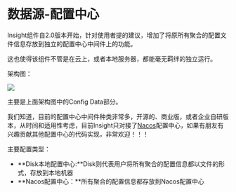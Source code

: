 # 数据源-配置中心

Insight组件自2.0版本开始，针对使用者提的建议，增加了将原所有聚合的配置文件信息存放到独立的配置中心中间件上的功能。

这也使得该组件不管是在云上，或者本地服务器，都能毫无羁绊的独立运行。

架构图：

![](/images/website/insight/knife4j-insight.png)

主要是上面架构图中的Config Data部分。

我们知道，目前的配置中心中间件种类非常多，开源的、商业版，或者企业自研版本，从时间和适用性考虑，目前Insight只对接了[Nacos](https://nacos.io/zh-cn/)配置中心，如果有朋友有兴趣贡献其他配置中心的代码实现，非常欢迎！！！



主要配置类型：

- **Disk本地配置中心:**Disk则代表用户将所有聚合的配置信息都以文件的形式，存放到本地机器
- **Nacos配置中心：**所有聚合的配置信息都存放到Nacos配置中心
